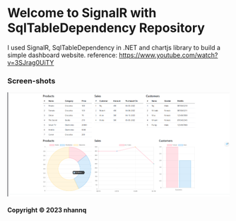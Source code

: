 # Welcome to SignalR with SqlTableDependency Repository

I used SignalR, SqlTableDependency in .NET and chartjs library to build a simple dashboard website.
reference: https://www.youtube.com/watch?v=3SJrag0UiTY

### Screen-shots
![DDT Source](https://github.com/NhanNguyen8080/SignalR_SqlTableDependency/blob/main/Screenshots/Screenshot%202023-10-04%20122344.png)

#### Copyright &#169; 2023 nhannq